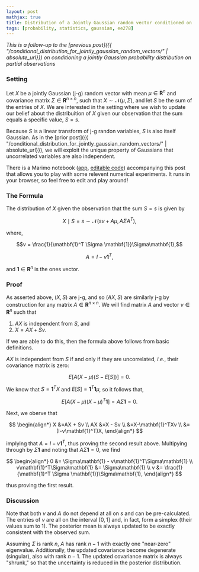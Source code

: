 ```yaml
---
layout: post
mathjax: true
title: Distribution of a Jointly Gaussian random vector conditioned on observing the sum of entries
tags: [probability, statistics, gaussian, ee278]
---
```


_This is a follow-up to the [previous post]({{ "/conditional_distribution_for_jointly_gaussian_random_vectors/" | absolute_url}}) on conditioning a jointly Gaussian probability distribution on partial observations_
### Setting

Let $X$ be a jointly Gaussian (j-g) random vector with mean $\mu\in\mathbf{R}^n$ and covariance matrix $\Sigma\in\mathbf{R}^{n\times n}$, such that $X\sim\mathcal{N}(\mu, \Sigma)$, and let $S$ be the sum of the entries of $X$. We are interested in the setting where we wish to update our belief about the distribuition of $X$ given our observation that the sum equals a specific value, $S=s$.

Because $S$ is a linear transform of j-g randon variables, $S$ is also itself Gaussian. As in the [prior post]({{ "/conditional_distribution_for_jointly_gaussian_random_vectors/" | absolute_url}}), we will exploit the unique property of Gaussians that uncorrelated variables are also independent.

There is a Marimo notebook ([app](https://marimo.io/p/@gismo/notebook-mf27rb), [editable code](https://marimo.app/#code/JYWwDg9gTgLgBCAhlUEBQaD6mDmBTAOzykRjwBNMB3YGACzgF44AiABgDoBODgRi4C05PADcAzCzSIwYJgmSoOAQRkAKAJQY0AAWlgOAYzwAbY2mEAzONlUgI6gFxo4LuFACuBTACN3MGBAEcnYc7sAcvv6BqsaI3iaMLERUcOSkiCyargjumADOxsDCUMEQoeEFRcSqAgBMADRwDXCcvI2x8caJIO4sjSKIxu54jGxZrnn5hcWl5RyVxTXNza3tcQkseX1wA0MjY86uIXR5MIgGANaqANoeXpEBBI09U1VQjZMLxAC64y5QeBg7igQReX3ebk8Pj8jw+r2KWl0MkMJjMlmsmFUBDAjTu0KiBEch3+UIegWJcAAxHB8EQSGQ4Ig4AAFADKABE4AYIAMUIgCEZ5DAUAAPClIYXAEWs4AALzwcl4bApAFk5NiOCQCOQICBNfzyLZSKKZfLnsapaa8H84AAhdX6HUwVQqxoqjjC-l5SB5PAadRwADULT4cAAVHANXgAJ5+iUmuXWinUgyDAzuWIMkQUzAQB0cQJ4PJGyXSxM2kRyVT27TWexwAD0cFUuY4ABU4LWa3WbSm0xnSAqlBSlPmY3GLWX5QGBJH9BA-NURI0NYXi-HLeWbQCgSC4EpGra3ebS1b+oi9CjTOY8FYbEe4GBjDAPgQ8kTsnk3xw6HhSEgwGrRoDAAxIn0QPIkEyCknxgD1aGMP0WGgYAcGAAhBi5HkFH5QUNxFaDslgjgcAMCwNApHdgQIC9kSMa90RsA87UaWDX3fJxsltTBkjkUcu07fd2wpL88h-P8YAA6seLwKhgNAlhwMgjIbWImAEKQ9wwDSMhyCw3lgFwhV8MI1xiNI8jt0Bajm245J6k0DAkX0ei0VvDEgLtGS5LnVjnw-Mzn3mMgQCxR1DJwat1DWTpEhQtCMOMUyXGI048FCjVyAi6Tkmi+QoAuYgLBAGBEgImKNi0nSKGSx8gvUmBENUFgssQHBAkGPI4AgKxuREQy+QFYyLSMLZVKCxDaUNca4IsijsiokFaJc1EbzvTFmPws8EAgZ5cnBFccTgT5pmIfoApcal0O9PADHgKrBz0kA-wIDg4FoY66AXYw9LydwQDgAJuu8X0oBEChjvFXJeOYE63g4XZhnDHYg33QTbH206oARwYkYjVciHXScrXUG0QhEU5ziua4NT+0KXlyvbvN+SjrL3DHvIc5arzc9awr8l8dguqkuV-S5AboUgUeALqmTyUAnzwEVGnCPA3oIQIBCIHBSGAcHGSCOmuqB3gYKCtLQpEGb4Mav0LBYZdjv+xgAG9af+1QrYcDhagsABfWrzLI+bXEWminMvVy1o85i2OOt9hdE8T-2kVRmJA6QwNiZTA6CuarN3cOdEj1bGI2w6BeFvBUN2Rpq5wcGDHzQpEpwDh67oNPrYt1R692a389Zwu4D7wY65r27uajsuNE41wFegeAkBQOxGS6uwKQX2BI3+sBozXudN-ARfjr-bxoCCCD47yI-IG3iUnwgRrgG8Dg98f+Ar9goebLsCu6sFqJLQwB1oYWetgJgzAWDYCQOhbALA54uEvHcCiQA)) accompanying this post that allows you to play with some relevent numerical experiments. It runs in your browser, so feel free to edit and play around!

### The Formula

The distribution of $X$ given the observation that the sum $S=s$ is given by

$$X\mid S=s \sim \mathcal{N}\left(sv + A\mu, A\Sigma A^T\right),$$

where,

$$v = \frac{1}{\mathbf{1}^T \Sigma \mathbf{1}}\Sigma\mathbf{1},$$

$$A=I-v\mathbf{1}^T,$$

and $\mathbf{1}\in\mathbf{R}^n$ is the ones vector.

### Proof

As asserted above, $(X, S)$ are j-g, and so $(AX,S)$ are similarly j-g by construction for any matrix $A\in\mathbf{R}^{n\times n}$. We will find matrix $A$ and vector $v\in\mathbf{R}^n$ such that

1. $AX$ is independent from $S$, and
2. $X=AX + Sv$.

If we are able to do this, then the formula above follows from basic definitions. 

$AX$ is independent from $S$ if and only if they are uncorrelated, _i.e._, their covariance matrix is zero:

$$E[A(X-\mu)(S-E[S])] = 0.$$

We know that $S=\mathbf{1}^TX$ and $E[S]=\mathbf{1}^T\mathbf{1}\mu$, so it follows that,

$$E[A(X-\mu)(X-\mu)^T\mathbf{1}] = A\Sigma\mathbf{1}=0.$$

Next, we oberve that

$$
\begin{align*}
X &=AX + Sv \\
AX &=X - Sv \\
&=X-\mathbf{1}^TXv \\
&= (I-v\mathbf{1}^T)X,
\end{align*}
$$

implying that $A=I-v\mathbf{1}^T$, thus proving the second result above. Multipying through by $\Sigma\mathbf{1}$ and noting that $A\Sigma\mathbf{1}=0$, we find

$$
\begin{align*}
0 &= \Sigma\mathbf{1} - v\mathbf{1}^T\Sigma\mathbf{1}  \\
v\mathbf{1}^T\Sigma\mathbf{1} &= \Sigma\mathbf{1} \\
v &= \frac{1}{\mathbf{1}^T \Sigma \mathbf{1}}\Sigma\mathbf{1},
\end{align*}
$$

thus proving the first result. 

### Discussion

Note that both $v$ and $A$ do not depend at all on $s$ and can be pre-calculated. The entries of $v$ are all on the interval $[0,1]$ and, in fact, form a simplex (their values sum to $1$). The posterior mean is always updated to be exactly consistent with the observed sum.

Assuming $\Sigma$ is rank $n$, $A$ has rank $n-1$ with exactly one "near-zero" eigenvalue. Additionally, the updated covariance become degenerate (singular), also with rank $n-1$. The updated covariance matrix is always "shrunk," so that the uncertainty is reduced in the posterior distribution.